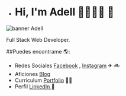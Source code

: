 - # Hi, I'm Adell 🚴🏾👩‍💻 👋

<img src="https://github.com/JuanMartinezAdell/images-in-readme/issues/1#issue-1230899374" alt="banner Adell">

Full Stack Web Developer.

##Puedes encontrame 🌎: <a href="https://github.com/JuanMartinezAdell"></a>
- Redes Sociales <a href="https://www.facebook.com/juancostadsol">Facebook</a> , <a href="https://www.instagram.com/juanmadell/">Instagram</a> ✈ 🚲
- Aficiones <a href="https://bikeblog.juanmartinezadell.es/">Blog</a>
- Curriculum <a href="https://juanmartinezadell.es">Portfolio</a> 👩‍💻
- Perfil <a href="https://www.linkedin.com/in/juan-martinez-adell-085670121/"> LinkedIn </a> 💼

